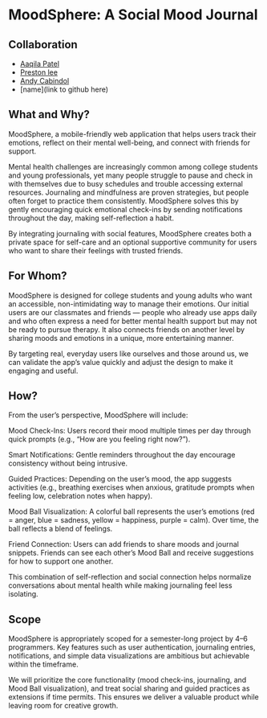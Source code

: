 # MoodSphere: A Social Mood Journal 

## Collaboration 

- [Aaqila Patel](https://github.com/aaqilap)
- [Preston lee](https://github.com/prestonglee0805)
- [Andy Cabindol](https://github.com/andycabindol)
- [name](link to github here)

## What and Why?

MoodSphere, a mobile-friendly web application that helps users track their emotions, reflect on their mental well-being, and connect with friends for support.

Mental health challenges are increasingly common among college students and young professionals, yet many people struggle to pause and check in with themselves due to busy schedules and trouble accessing external resources. Journaling and mindfulness are proven strategies, but people often forget to practice them consistently. MoodSphere solves this by gently encouraging quick emotional check-ins by sending notifications throughout the day, making self-reflection a habit.

By integrating journaling with social features, MoodSphere creates both a private space for self-care and an optional supportive community for users who want to share their feelings with trusted friends.

## For Whom?

MoodSphere is designed for college students and young adults who want an accessible, non-intimidating way to manage their emotions. Our initial users are our classmates and friends — people who already use apps daily and who often express a need for better mental health support but may not be ready to pursue therapy. It also connects friends on another level by sharing moods and emotions in a unique, more entertaining manner. 

By targeting real, everyday users like ourselves and those around us, we can validate the app’s value quickly and adjust the design to make it engaging and useful.

## How?

From the user’s perspective, MoodSphere will include:

Mood Check-Ins: Users record their mood multiple times per day through quick prompts (e.g., “How are you feeling right now?”).

Smart Notifications: Gentle reminders throughout the day encourage consistency without being intrusive.

Guided Practices: Depending on the user’s mood, the app suggests activities (e.g., breathing exercises when anxious, gratitude prompts when feeling low, celebration notes when happy).

Mood Ball Visualization: A colorful ball represents the user’s emotions (red = anger, blue = sadness, yellow = happiness, purple = calm). Over time, the ball reflects a blend of feelings.

Friend Connection: Users can add friends to share moods and journal snippets. Friends can see each other’s Mood Ball and receive suggestions for how to support one another.

This combination of self-reflection and social connection helps normalize conversations about mental health while making journaling feel less isolating.

## Scope 

MoodSphere is appropriately scoped for a semester-long project by 4–6 programmers. Key features such as user authentication, journaling entries, notifications, and simple data visualizations are ambitious but achievable within the timeframe.

We will prioritize the core functionality (mood check-ins, journaling, and Mood Ball visualization), and treat social sharing and guided practices as extensions if time permits. This ensures we deliver a valuable product while leaving room for creative growth.


